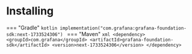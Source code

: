 # Installing

=== "Gradle"
    ```kotlin
    implementation("com.grafana:grafana-foundation-sdk:next-1733524306")
    ```
=== "Maven"
    ```xml
    <dependency>
        <groupId>com.grafana</groupId>
        <artifactId>grafana-foundation-sdk</artifactId>
        <version>next-1733524306</version>
    </dependency>
    ```
